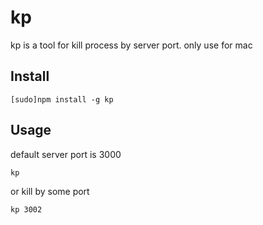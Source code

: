 # kp

kp is a tool for kill process by server port. only use for mac

## Install

    [sudo]npm install -g kp

## Usage 

default server port is 3000

```
kp
```

or kill by some port


```
kp 3002
```
